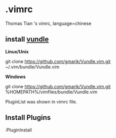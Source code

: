 # .vimrc
Thomas Tian 's vimrc, language=chinese

## install [vundle](https://github.com/gmarik/Vundle.vim)

**Linux/Unix**

  git clone https://github.com/gmarik/Vundle.vim.git ~/.vim/bundle/Vundle.vim

**Windows**

  git clone https://github.com/gmarik/Vundle.vim.git %HOMEPATH%/vimfiles/bundle/Vundle.vim


PluginList was shown in vimrc file.

## Install Plugins

  :PluginInstall
